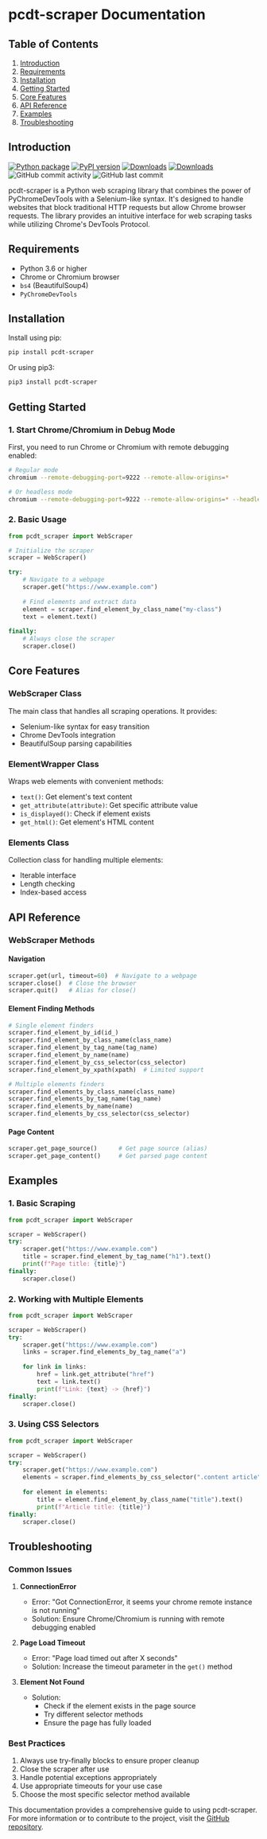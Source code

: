 # pcdt-scraper Documentation

## Table of Contents
1. [Introduction](#introduction)
2. [Requirements](#requirements)
3. [Installation](#installation)
4. [Getting Started](#getting-started)
5. [Core Features](#core-features)
6. [API Reference](#api-reference)
7. [Examples](#examples)
8. [Troubleshooting](#troubleshooting)

## Introduction

[![Python package](https://github.com/jakbin/pcdt-scraper/actions/workflows/publish.yml/badge.svg)](https://github.com/jakbin/pcdt-scraper/actions/workflows/publish.yml)
[![PyPI version](https://badge.fury.io/py/pcdt-scraper.svg)](https://pypi.org/project/pcdt-scraper)
[![Downloads](https://pepy.tech/badge/pcdt-scraper/month)](https://pepy.tech/project/pcdt-scraper)
[![Downloads](https://static.pepy.tech/personalized-badge/pcdt-scraper?period=total&units=international_system&left_color=green&right_color=blue&left_text=Total%20Downloads)](https://pepy.tech/project/pcdt-scraper)
![GitHub commit activity](https://img.shields.io/github/commit-activity/m/jakbin/pcdt-scraper)
![GitHub last commit](https://img.shields.io/github/last-commit/jakbin/pcdt-scraper)

pcdt-scraper is a Python web scraping library that combines the power of PyChromeDevTools with a Selenium-like syntax. It's designed to handle websites that block traditional HTTP requests but allow Chrome browser requests. The library provides an intuitive interface for web scraping tasks while utilizing Chrome's DevTools Protocol.

## Requirements
- Python 3.6 or higher
- Chrome or Chromium browser
- `bs4` (BeautifulSoup4)
- `PyChromeDevTools`

## Installation

Install using pip:
```bash
pip install pcdt-scraper
```

Or using pip3:
```bash
pip3 install pcdt-scraper
```

## Getting Started

### 1. Start Chrome/Chromium in Debug Mode
First, you need to run Chrome or Chromium with remote debugging enabled:

```bash
# Regular mode
chromium --remote-debugging-port=9222 --remote-allow-origins=*

# Or headless mode
chromium --remote-debugging-port=9222 --remote-allow-origins=* --headless
```

### 2. Basic Usage
```python
from pcdt_scraper import WebScraper

# Initialize the scraper
scraper = WebScraper()

try:
    # Navigate to a webpage
    scraper.get("https://www.example.com")
    
    # Find elements and extract data
    element = scraper.find_element_by_class_name("my-class")
    text = element.text()
    
finally:
    # Always close the scraper
    scraper.close()
```

## Core Features

### WebScraper Class
The main class that handles all scraping operations. It provides:
- Selenium-like syntax for easy transition
- Chrome DevTools integration
- BeautifulSoup parsing capabilities

### ElementWrapper Class
Wraps web elements with convenient methods:
- `text()`: Get element's text content
- `get_attribute(attribute)`: Get specific attribute value
- `is_displayed()`: Check if element exists
- `get_html()`: Get element's HTML content

### Elements Class
Collection class for handling multiple elements:
- Iterable interface
- Length checking
- Index-based access

## API Reference

### WebScraper Methods

#### Navigation
```python
scraper.get(url, timeout=60)  # Navigate to a webpage
scraper.close()  # Close the browser
scraper.quit()   # Alias for close()
```

#### Element Finding Methods
```python
# Single element finders
scraper.find_element_by_id(id_)
scraper.find_element_by_class_name(class_name)
scraper.find_element_by_tag_name(tag_name)
scraper.find_element_by_name(name)
scraper.find_element_by_css_selector(css_selector)
scraper.find_element_by_xpath(xpath)  # Limited support

# Multiple elements finders
scraper.find_elements_by_class_name(class_name)
scraper.find_elements_by_tag_name(tag_name)
scraper.find_elements_by_name(name)
scraper.find_elements_by_css_selector(css_selector)
```

#### Page Content
```python
scraper.get_page_source()      # Get page source (alias)
scraper.get_page_content()     # Get parsed page content
```

## Examples

### 1. Basic Scraping
```python
from pcdt_scraper import WebScraper

scraper = WebScraper()
try:
    scraper.get("https://www.example.com")
    title = scraper.find_element_by_tag_name("h1").text()
    print(f"Page title: {title}")
finally:
    scraper.close()
```

### 2. Working with Multiple Elements
```python
from pcdt_scraper import WebScraper

scraper = WebScraper()
try:
    scraper.get("https://www.example.com")
    links = scraper.find_elements_by_tag_name("a")
    
    for link in links:
        href = link.get_attribute("href")
        text = link.text()
        print(f"Link: {text} -> {href}")
finally:
    scraper.close()
```

### 3. Using CSS Selectors
```python
from pcdt_scraper import WebScraper

scraper = WebScraper()
try:
    scraper.get("https://www.example.com")
    elements = scraper.find_elements_by_css_selector(".content article")
    
    for element in elements:
        title = element.find_element_by_class_name("title").text()
        print(f"Article title: {title}")
finally:
    scraper.close()
```

## Troubleshooting

### Common Issues

1. **ConnectionError**
   - Error: "Got ConnectionError, it seems your chrome remote instance is not running"
   - Solution: Ensure Chrome/Chromium is running with remote debugging enabled

2. **Page Load Timeout**
   - Error: "Page load timed out after X seconds"
   - Solution: Increase the timeout parameter in the `get()` method

3. **Element Not Found**
   - Solution: 
     - Check if the element exists in the page source
     - Try different selector methods
     - Ensure the page has fully loaded

### Best Practices

1. Always use try-finally blocks to ensure proper cleanup
2. Close the scraper after use
3. Handle potential exceptions appropriately
4. Use appropriate timeouts for your use case
5. Choose the most specific selector method available

This documentation provides a comprehensive guide to using pcdt-scraper. For more information or to contribute to the project, visit the [GitHub repository](https://github.com/jakbin/pcdt-scraper).